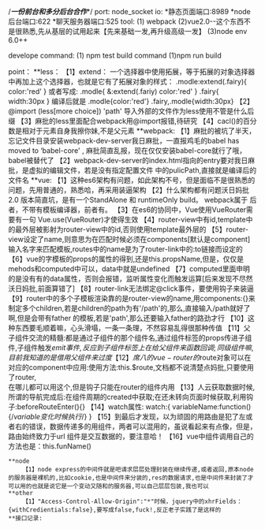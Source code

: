 /*******一份前台和多分后台合作********/
port:
node_socket io:
	*静态页面端口:8989
	*node后台端口:622
	*聊天服务器端口:525
tool:
	(1) webpack 
	(2)vue2.0--这个东西不是很熟悉,先从基层的试用起来【先来基础一发,再升级高级一发】
	(3)node env 6.0++

develope command:
	(1) npm test
build command
	(1)npm run build


point：
	**less：
		【1】extend：
			一个选择器中使用拓展，等于拓展的对象选择器中再加上这个选择器，也就是它有了拓展对象的样式：
			.modle:extend(.fairy){
				color:'red'
			}
			或者写成:
			.modle{
				&:extend(.fariy)
				color:'red'
			}
			.fairy{
				width:30px
			}
			编译后就是
			.modle{color:'red'}   	.fairy,.modle{width:30px}
		【2】@import (less[more choice]) 'path'  导入外部的文件作为less使用不管是什么后缀
		【3】麻批的less里面配合webpack用@import报错,待研究
		【4】cacl()的百分数是相对于元素自身我擦你妹,不是父元素
	**webpack:
		【1】麻批的被坑了半天，忘记文件目录安装webpack-dev-server我日麻批，一直报鸡毛的babel has moved to 
			‘babel-core' , 麻批简直乱报，现在仅仅安装babel-core就行了哦，babel被替代了
		【2】webpack-dev-server的index.html指向的entry要对我日麻批，是虚拟的编辑文件，若是没有指定配置文件
			中的pulicPath,直接就是编译后的文件名
	**vue:
		【1】这种es6架构有问题，如此架构不号，但是面临不是很熟悉的问题，先用普通的，熟悉哈，再采用装逼架构
		【2】什么架构都有问题沃日妈批 2.0 版本简直坑，是有一个StandAlone 和 runtimeOnly build。 webpack属于
			后者，不带有模板编译器，前者有。
		【3】在es6的协同中，Vue使用VueRouter需要有一句  Vue.use(VueRouter)才使得<router-view></router-view>生效
		【4】router-view中有id,template中的最外层被影射为router-view中的id,否则使用template最外层的
		【5】router-view设定了name,则意思为在匹配时候必须在components[默认是component]输入名字来匹配模板,routes中的name是为了router-link中的:to链接而设定的
		【6】vue的字模板的props的属性的得到,还是this.propsName,但是，仅仅是mehods和computed中可以，data中就是undefined
		【7】computed里面申明的是没有有的data属性，否则会报错，监听属性变化而触发运算[后来发现不尽然沃日妈批,前面算错了]
		【8】router-link无法绑定@click事件，要使用钩子来装逼
		【9】router中的多个子模板渲染靠的是router-view的name,用components:{}来制定多个children,若是children的path为有'/path'的,那么,直接输入/path就好了啊,但是会带有father 的模板,若是'path',那么还要输入father的路劲才行
		【10】这种东西要毛顺着嘛，心头滑塌，一条一条理，不然容易乱得很那种传值
		【11】父子组件交流的精髓:都是通过子组件的那个组件名,通过组件标签的props传进子组件,子组件触发$emit事件,反应到子组件标签上在给父组件来
			函数回调;同级组件嘛,目前我知道的是借用父组件来过度
		【12】席八的vue-router的$route对象可以在对应的component中应用:使用方法:this.$route,文档都不说清楚点妈批,只要使用了router,	
			在哪儿都可以用这个,但是钩子只能在router的组件内用
		【13】人云获取数据时候,所谓的导航完成后:在组件周期的created中获取;在还未转向页面时候获取,利用钩子:beforeRouteEnter(){}
		【14】watch属性:
			watch:{
				variableName:function(){/*variable变化时候执行*/}
			}
		【15】到最后才发现，以为顽固的用路由是犯了左或者右的错误，数据传递多的用组件，两者可以混用的，虽说看起来有点像，但是，路由始终致力于url
			组件是交互数据的，要注意哈！
		【16】vue中组件调用自己的方法也是：this.funName()

	**node
		【1】node express的中间件就是吧请求层层处理封装在继续传递,或者返回,原本node的服务器是裸机的,比如cookie,也是中间件来分装的,res的数据请求,也是中间件来封装了才可以用的也就是说它是一个变动又随和的服务器,可以自己层层包装,我也可以
	**other
		【1】"Access-Control-Allow-Origin":"*"时候，jquery中的xhrFields：{withCredientials:false},要写成false,fuck!,反正老子实践了是这样的
	**接口记录: